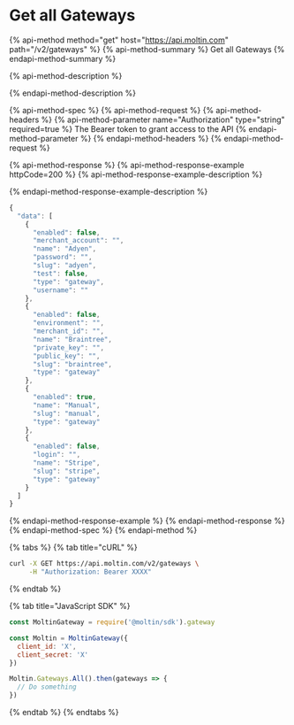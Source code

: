 # Get all Gateways

{% api-method method="get" host="https://api.moltin.com" path="/v2/gateways" %}
{% api-method-summary %}
Get all Gateways
{% endapi-method-summary %}

{% api-method-description %}

{% endapi-method-description %}

{% api-method-spec %}
{% api-method-request %}
{% api-method-headers %}
{% api-method-parameter name="Authorization" type="string" required=true %}
The Bearer token to grant access to the API
{% endapi-method-parameter %}
{% endapi-method-headers %}
{% endapi-method-request %}

{% api-method-response %}
{% api-method-response-example httpCode=200 %}
{% api-method-response-example-description %}

{% endapi-method-response-example-description %}

```javascript
{
  "data": [
    {
      "enabled": false,
      "merchant_account": "",
      "name": "Adyen",
      "password": "",
      "slug": "adyen",
      "test": false,
      "type": "gateway",
      "username": ""
    },
    {
      "enabled": false,
      "environment": "",
      "merchant_id": "",
      "name": "Braintree",
      "private_key": "",
      "public_key": "",
      "slug": "braintree",
      "type": "gateway"
    },
    {
      "enabled": true,
      "name": "Manual",
      "slug": "manual",
      "type": "gateway"
    },
    {
      "enabled": false,
      "login": "",
      "name": "Stripe",
      "slug": "stripe",
      "type": "gateway"
    }
  ]
}
```
{% endapi-method-response-example %}
{% endapi-method-response %}
{% endapi-method-spec %}
{% endapi-method %}

{% tabs %}
{% tab title="cURL" %}
```bash
curl -X GET https://api.moltin.com/v2/gateways \
     -H "Authorization: Bearer XXXX"
```
{% endtab %}

{% tab title="JavaScript SDK" %}
```javascript
const MoltinGateway = require('@moltin/sdk').gateway

const Moltin = MoltinGateway({
  client_id: 'X',
  client_secret: 'X'
})

Moltin.Gateways.All().then(gateways => {
  // Do something
})
```
{% endtab %}
{% endtabs %}

